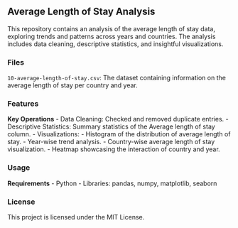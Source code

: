 ## Average Length of Stay Analysis
This repository contains an analysis of the average length of stay data, exploring trends and patterns across years and countries. The analysis includes data cleaning, descriptive statistics, and insightful visualizations.

### Files
```10-average-length-of-stay.csv```: The dataset containing information on the average length of stay per country and year.

### Features
**Key Operations**
    - Data Cleaning: Checked and removed duplicate entries.
    - Descriptive Statistics: Summary statistics of the Average length of stay column.
    - Visualizations:
        - Histogram of the distribution of average length of stay.
        - Year-wise trend analysis.
        - Country-wise average length of stay visualization.
        - Heatmap showcasing the interaction of country and year.

### Usage
**Requirements**
    - Python
    - Libraries: pandas, numpy, matplotlib, seaborn

### License
This project is licensed under the MIT License.







